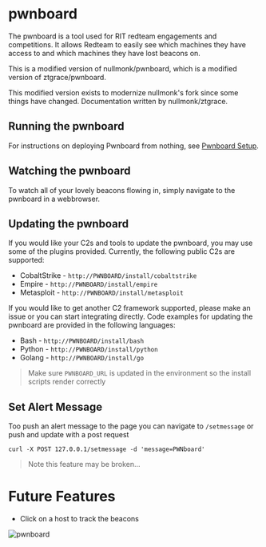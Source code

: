 # pwnboard
The pwnboard is a tool used for RIT redteam engagements and competitions. It allows Redteam to
easily see which machines they have access to and which machines they have lost beacons on.

This is a modified version of nullmonk/pwnboard, which is a modified version of ztgrace/pwnboard.

This modified version exists to modernize nullmonk's fork since some things have changed. Documentation written by nullmonk/ztgrace.

## Running the pwnboard

For instructions on deploying Pwnboard from nothing, see [Pwnboard Setup](./doc/setup.md).

## Watching the pwnboard

To watch all of your lovely beacons flowing in, simply navigate to the pwnboard in a webbrowser.

## Updating the pwnboard
If you would like your C2s and tools to update the pwnboard, you may use some of the plugins provided. Currently, the following public C2s are supported:
  - CobaltStrike - `http://PWNBOARD/install/cobaltstrike`
  - Empire - `http://PWNBOARD/install/empire`
  - Metasploit - `http://PWNBOARD/install/metasploit`

If you would like to get another C2 framework supported, please make an issue or you can start integrating directly. Code examples for updating the pwnboard are provided in the following languages:
  - Bash - `http://PWNBOARD/install/bash`
  - Python - `http://PWNBOARD/install/python`
  - Golang - `http://PWNBOARD/install/go`


> Make sure `PWNBOARD_URL` is updated in the environment so the install scripts render correctly


## Set Alert Message
Too push an alert message to the page you can navigate to `/setmessage` or push
and update with a post request
```
curl -X POST 127.0.0.1/setmessage -d 'message=PWNboard'
```

> Note this feature may be broken...

# Future Features
* Click on a host to track the beacons

![pwnboard](https://raw.githubusercontent.com/micahjmartin/pwnboard/master/doc/img/PWNboard.png)
